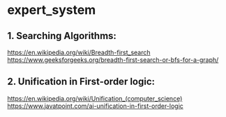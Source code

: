 # expert_system

## 1. Searching Algorithms:
https://en.wikipedia.org/wiki/Breadth-first_search
https://www.geeksforgeeks.org/breadth-first-search-or-bfs-for-a-graph/

## 2. Unification in First-order logic:
https://en.wikipedia.org/wiki/Unification_(computer_science)
https://www.javatpoint.com/ai-unification-in-first-order-logic
